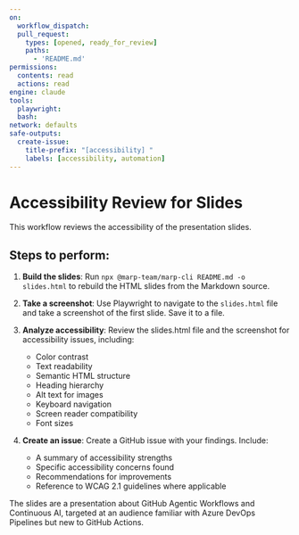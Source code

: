 ```yaml
---
on:
  workflow_dispatch:
  pull_request:
    types: [opened, ready_for_review]
    paths:
      - 'README.md'
permissions:
  contents: read
  actions: read
engine: claude
tools:
  playwright:
  bash:
network: defaults
safe-outputs:
  create-issue:
    title-prefix: "[accessibility] "
    labels: [accessibility, automation]
---
```


# Accessibility Review for Slides

This workflow reviews the accessibility of the presentation slides.

## Steps to perform:

1. **Build the slides**: Run `npx @marp-team/marp-cli README.md -o slides.html` to rebuild the HTML slides from the Markdown source.

2. **Take a screenshot**: Use Playwright to navigate to the `slides.html` file and take a screenshot of the first slide. Save it to a file.

3. **Analyze accessibility**: Review the slides.html file and the screenshot for accessibility issues, including:
   - Color contrast
   - Text readability
   - Semantic HTML structure
   - Heading hierarchy
   - Alt text for images
   - Keyboard navigation
   - Screen reader compatibility
   - Font sizes

4. **Create an issue**: Create a GitHub issue with your findings. Include:
   - A summary of accessibility strengths
   - Specific accessibility concerns found
   - Recommendations for improvements
   - Reference to WCAG 2.1 guidelines where applicable

The slides are a presentation about GitHub Agentic Workflows and Continuous AI, targeted at an audience familiar with Azure DevOps Pipelines but new to GitHub Actions.
